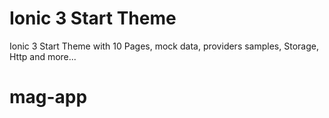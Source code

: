 # Ionic 3 Start Theme

Ionic 3 Start Theme with 10 Pages, mock data, providers samples, Storage, Http and more...
# mag-app
